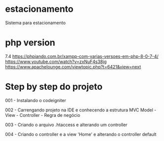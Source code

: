 # estacionamento
Sistema para estacionamento

# php version
7.4
https://phpiando.com.br/xampp-com-varias-versoes-em-php-8-0-7-4/
https://www.youtube.com/watch?v=zxNuF4s38jg
https://www.apachelounge.com/viewtopic.php?t=6421&view=next

# Step by step do projeto
001 - Instalando o codeigniter

002 - Carrengando projeto na IDE e conhecendo a estrutura 
	MVC
	Model -
	View - 
	Controller - Regra de negócio
	 
003 - Criando o arquivo .htaccess e alterando um controller

004 - Criando o controller e a view 'Home' e alterando o controller default
